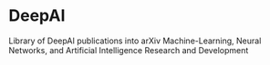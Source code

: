 # DeepAI
Library of DeepAI publications into arXiv Machine-Learning, Neural Networks, and Artificial Intelligence Research and Development
